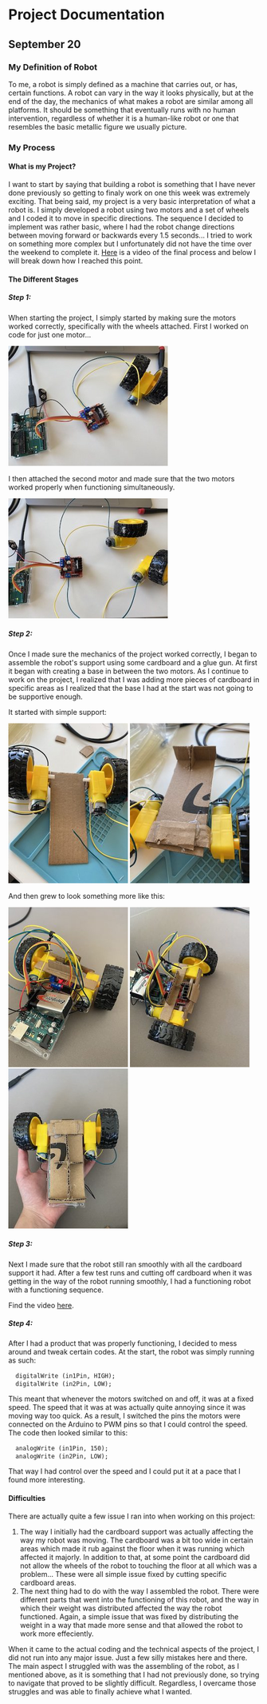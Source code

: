 # Project Documentation

## September 20

### My Definition of Robot

To me, a robot is simply defined as a machine that carries out, or has, certain functions. A robot can vary in the way it looks physically, but at the end of the day, the mechanics of what makes a robot are similar among all platforms. It should be something that eventually runs with no human intervention, regardless of whether it is a human-like robot or one that resembles the basic metallic figure we usually picture. 

### My Process

#### What is my Project?

I want to start by saying that building a robot is something that I have never done previously so getting to finaly work on one this week was extremely exciting. That being said, my project is a very basic interpretation of what a robot is. I simply developed a robot using two motors and a set of wheels and I coded it to move in specific directions. The sequence I decided to implement was rather basic, where I had the robot change directions between moving forward or backwards every 1.5 seconds... I tried to work on something more complex but I unfortunately did not have the time over the weekend to complete it. 
[Here](https://drive.google.com/file/d/19BiO08T4OELrG5__X_tIiPfssOuXIber/view?usp=sharing) is a video of the final process and below I will break down how I reached this point. 


#### The Different Stages

##### Step 1:

When starting the project, I simply started by making sure the motors worked correctly, specifically with the wheels attached. First I worked on code for just one motor...

![](media/motor1.jpg)

I then attached the second motor and made sure that the two motors worked properly when functioning simultaneously.

![](media/motor2.jpg)

##### Step 2:

Once I made sure the mechanics of the project worked correctly, I began to assemble the robot's support using some cardboard and a glue gun. At first it began with creating a base in between the two motors. As I continue to work on the project, I realized that I was adding more pieces of cardboard in specific areas as I realized that the base I had at the start was not going to be supportive enough.

It started with simple support:

![](media/Support1.jpg) ![](media/Support2.jpg)

And then grew to look something more like this:

![](media/Support3.jpg) ![](media/Support4.jpg) ![](media/Support5.jpg)

##### Step 3:

Next I made sure that the robot still ran smoothly with all the cardboard support it had. After a few test runs and cutting off cardboard when it was getting in the way of the robot running smoothly, I had a functioning robot with a functioning sequence.

Find the video [here](https://drive.google.com/file/d/1UqLwDoWqjG7uStEcU3vwNZz3YsDPxlT5/view?usp=sharing).

##### Step 4:

After I had a product that was properly functioning, I decided to mess around and tweak certain codes. At the start, the robot was simply running as such:

````
  digitalWrite (in1Pin, HIGH);
  digitalWrite (in2Pin, LOW);
````

This meant that whenever the motors switched on and off, it was at a fixed speed. The speed that it was at was actually quite annoying since it was moving way too quick. As a result, I switched the pins the motors were connected on the Arduino to PWM pins so that I could control the speed. The code then looked similar to this:

````
  analogWrite (in1Pin, 150);
  analogWrite (in2Pin, LOW);
````

That way I had control over the speed and I could put it at a pace that I found more interesting. 

#### Difficulties

There are actually quite a few issue I ran into when working on this project:

1. The way I initially had the cardboard support was actually affecting the way my robot was moving. The cardboard was a bit too wide in certain areas which made it rub against the floor when it was running which affected it majorly. In addition to that, at some point the cardboard did not allow the wheels of the robot to touching the floor at all which was a problem... These were all simple issue fixed by cutting specific cardboard areas.
2. The next thing had to do with the way I assembled the robot. There were different parts that went into the functioning of this robot, and the way in which their weight was distributed affected the way the robot functioned. Again, a simple issue that was fixed by distributing the weight in a way that made more sense and that allowed the robot to work more effeciently. 

When it came to the actual coding and the technical aspects of the project, I did not run into any major issue. Just a few silly mistakes here and there. The main aspect I struggled with was the assembling of the robot, as I mentioned above, as it is something that I had not previously done, so trying to navigate that proved to be slightly difficult. Regardless, I overcame those struggles and was able to finally achieve what I wanted.


